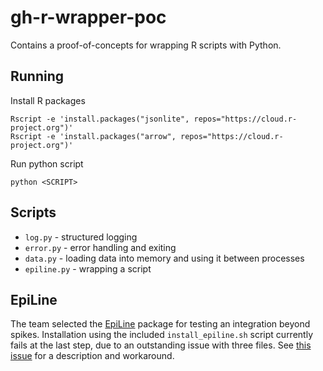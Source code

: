 # gh-r-wrapper-poc
Contains a proof-of-concepts for wrapping R scripts with Python.

## Running

Install R packages
```
Rscript -e 'install.packages("jsonlite", repos="https://cloud.r-project.org")'
Rscript -e 'install.packages("arrow", repos="https://cloud.r-project.org")'
```

Run python script
```
python <SCRIPT>
```

## Scripts 

- `log.py` - structured logging
- `error.py` - error handling and exiting
- `data.py` - loading data into memory and using it between processes
- `epiline.py` - wrapping a script


## EpiLine

The team selected the [EpiLine](https://github.com/BDI-pathogens/EpiLine) package for testing an integration beyond spikes. Installation using the included `install_epiline.sh` script currently fails at the last step, due to an outstanding issue with three files. See [this issue](https://github.com/BDI-pathogens/EpiLine/issues/7) for a description and workaround.


